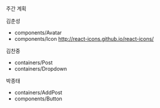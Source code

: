 주간 계획

김춘성
- components/Avatar
- components/Icon
http://react-icons.github.io/react-icons/

김찬중
- containers/Post
- containers/Dropdown

박종태
- containers/AddPost
- components/Button